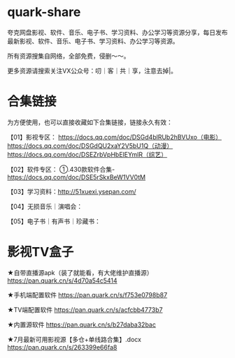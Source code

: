 # quark-share
夸克网盘影视、软件、音乐、电子书、学习资料、办公学习等资源分享，每日发布最新影视、软件、音乐、电子书、学习资料、办公学习等资源。

所有资源搜集自网络，全部免费，侵删～～。

更多资源请搜索关注VX公众号：叨｜客｜共｜享，注意去掉|。


# 合集链接

为方便使用，也可以直接收藏如下合集链接，链接永久有效：

【01】影视专区：
https://docs.qq.com/doc/DSGd4blRUb2hBVUxo（电影）
https://docs.qq.com/doc/DSGdQU2xaY2V5bU1Q（动漫）
https://docs.qq.com/doc/DSEZrbVpHbElEYmlR（综艺）

【02】软件专区：
①.430款软件合集-https://docs.qq.com/doc/DSE5rSkxBeW1VV0tM

【03】学习资料：http://51xuexi.ysepan.com/

【04】无损音乐｜演唱会：

【05】电子书｜有声书｜珍藏书：


# 影视TV盒子

★自带直播源apk（装了就能看，有大佬维护直播源）	https://pan.quark.cn/s/4d70a54c5414

★手机端配置软件	https://pan.quark.cn/s/f753e0798b87

★TV端配置软件	https://pan.quark.cn/s/acfcbb4773b7

★内置源软件	https://pan.quark.cn/s/b27daba32bac

★7月最新可用影视源【多仓+单线路合集】.docx	https://pan.quark.cn/s/263399e66fa8
